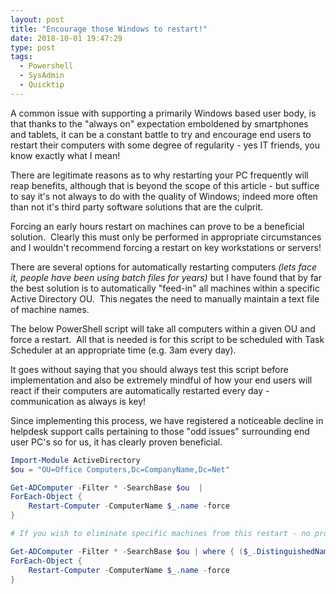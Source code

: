 ```yaml
---
layout: post
title: "Encourage those Windows to restart!"
date: 2018-10-01 19:47:29
type: post
tags:
  - Powershell
  - SysAdmin
  - Quicktip
---
```


A common issue with supporting a primarily Windows based user body, is that thanks to the "always on" expectation emboldened by smartphones and tablets, it can be a constant battle to try and encourage end users to restart their computers with some degree of regularity - yes IT friends, you know exactly what I mean!

There are legitimate reasons as to why restarting your PC frequently will reap benefits, although that is beyond the scope of this article - but suffice to say it's not always to do with the quality of Windows; indeed more often than not it's third party software solutions that are the culprit.

Forcing an early hours restart on machines can prove to be a beneficial solution.  Clearly this must only be performed in appropriate circumstances and I wouldn't recommend forcing a restart on key workstations or servers!

There are several options for automatically restarting computers _(lets face it, people have been using batch files for years)_ but I have found that by far the best solution is to automatically "feed-in" all machines within a specific Active Directory OU.  This negates the need to manually maintain a text file of machine names.

The below PowerShell script will take all computers within a given OU and force a restart.  All that is needed is for this script to be scheduled with Task Scheduler at an appropriate time (e.g. 3am every day).

It goes without saying that you should always test this script before implementation and also be extremely mindful of how your end users will react if their computers are automatically restarted every day - communication as always is key!

Since implementing this process, we have registered a noticeable decline in helpdesk support calls pertaining to those "odd issues" surrounding end user PC's so for us, it has clearly proven beneficial.

```PowerShell
Import-Module ActiveDirectory
$ou = "OU=Office Computers,Dc=CompanyName,Dc=Net"

Get-ADComputer -Filter * -SearchBase $ou  |
ForEach-Object {
    Restart-Computer -ComputerName $_.name -force
}

# If you wish to eliminate specific machines from this restart - no problem, you can add a "where" clause using a wildcard to either target an individual or complete OU.

Get-ADComputer -Filter * -SearchBase $ou | where { ($_.DistinguishedName -notlike "*OU=Display,*" -and $_.DistinguishedName -notlike "*BURSAR*") } |
ForEach-Object {
    Restart-Computer -ComputerName $_.name -force
}
```
